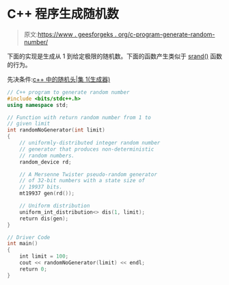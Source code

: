 # C++ 程序生成随机数

> 原文:[https://www . geesforgeks . org/c-program-generate-random-number/](https://www.geeksforgeeks.org/c-program-generate-random-number/)

下面的实现是生成从 1 到给定极限的随机数。下面的函数产生类似于 [srand()](https://www.geeksforgeeks.org/rand-and-srand-in-ccpp/) 函数的行为。

先决条件:[c++ 中的随机头|集 1(生成器)](https://www.geeksforgeeks.org/random-header-c-set-1generators/)

```cpp
// C++ program to generate random number
#include <bits/stdc++.h>
using namespace std;

// Function with return random number from 1 to
// given limit
int randomNoGenerator(int limit)
{
    // uniformly-distributed integer random number
    // generator that produces non-deterministic
    // random numbers.
    random_device rd;

    // A Mersenne Twister pseudo-random generator
    // of 32-bit numbers with a state size of
    // 19937 bits.
    mt19937 gen(rd());

    // Uniform distribution
    uniform_int_distribution<> dis(1, limit);
    return dis(gen);
}

// Driver Code
int main()
{
    int limit = 100;
    cout << randomNoGenerator(limit) << endl;
    return 0;
}
```